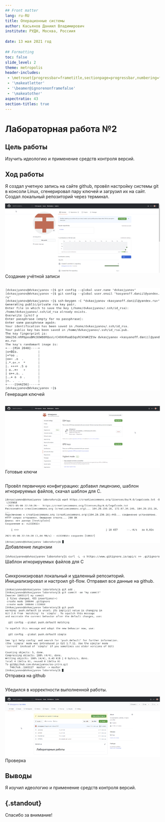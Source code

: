 ```yaml
---
## Front matter
lang: ru-RU
title: Операционные системы 
author: Касьянов Даниил Владимирович
institute: РУДН, Москва, Россиия

date: 13 мая 2021 год

## Formatting
toc: false
slide_level: 2
theme: metropolis
header-includes: 
 - \metroset{progressbar=frametitle,sectionpage=progressbar,numbering=fraction}
 - '\makeatletter'
 - '\beamer@ignorenonframefalse'
 - '\makeatother'
aspectratio: 43
section-titles: true
---
```


# Лабораторная работа №2

## Цель работы

Изучить идеологию и применение средств контроля версий.

## Ход работы

Я создал учетную запись на сайте github, провёл настройку системы git в консоли Linux, сгенерировал пару ключей и загрузил их на сайт. Создал локальный репозиторий через терминал.

![1](image.pres.02/1.pres.png) Создание учётной записи 

##

![2](image.pres.02/2.pres.png) Генерация ключей 

## 

![3](image.pres.02/3.pres.png) Готовые ключи 

##

Провёл первичную конфигурацию: добавил лицензию, шаблон игнорируемых файлов, скачал шаблон для С.

![4](image.pres.02/4.pres.png) Добавление лицензии 

![5](image.pres.02/5.pres.png) Шаблон игнорируемых файлов для C 

##

Синхронизировал локальный и удаленный репозиторий. Инициализировал и настроил git-flow.  Отправил все данные на github.

![6](image.pres.02/6.pres.png) Отправка на github 

##

Убедился в корректности выполненной работы. 

![7](image.pres.02/7.pres.png) Проверка 

## Выводы

Я изучил идеологию и применение средств контроля версий.

## {.standout}

Спасибо за внимание!
